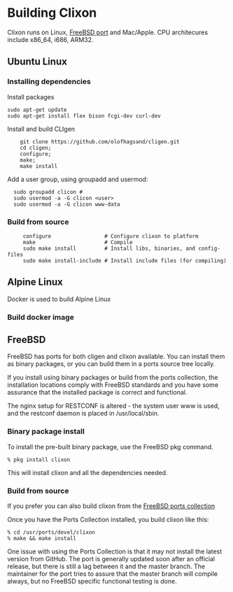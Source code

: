 # Building Clixon

Clixon runs on Linux, [FreeBSD port](https://www.freshports.org/devel/clixon) and Mac/Apple. CPU architecures include x86_64, i686, ARM32.

## Ubuntu Linux

### Installing dependencies

Install packages
```
sudo apt-get update
sudo apt-get install flex bison fcgi-dev curl-dev
```

Install and build CLIgen
```
    git clone https://github.com/olofhagsand/cligen.git
    cd cligen;
    configure;
    make;
    make install
```

Add a user group, using groupadd and usermod:
```
  sudo groupadd clicon # 
  sudo usermod -a -G clicon <user>
  sudo usermod -a -G clicon www-data
```


### Build from source
```
     configure	       	       # Configure clixon to platform
     make                      # Compile
     sudo make install         # Install libs, binaries, and config-files
     sudo make install-include # Install include files (for compiling)
```

## Alpine Linux
Docker is used to build Alpine Linux 
### Build docker image

## FreeBSD

FreeBSD has ports for both cligen and clixon available.
You can install them as binary packages, or you can build
them in a ports source tree locally.

If you install using binary packages or build from the
ports collection, the installation locations comply
with FreeBSD standards and you have some assurance
that the installed package is correct and functional.

The nginx setup for RESTCONF is altered - the system user
www is used, and the restconf daemon is placed in
/usr/local/sbin.

### Binary package install

To install the pre-built binary package, use the FreeBSD
pkg command.

```
% pkg install clixon
```

This will install clixon and all the dependencies needed.

### Build from source

If you prefer you can also build clixon from the
[FreeBSD ports collection](https://www.freebsd.org/doc/handbook/ports-using.html)

Once you have the Ports Collection installed, you build
clixon like this:

```
% cd /usr/ports/devel/clixon
% make && make install
```

One issue with using the Ports Collection is that it may
not install the latest version from GitHub. The port is
generally updated soon after an official release, but there
is still a lag between it and the master branch. The maintainer
for the port tries to assure that the master branch will
compile always, but no FreeBSD specific functional testing
is done.




